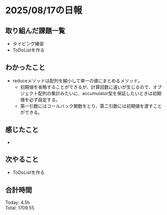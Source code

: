 # 2025/08/17の日報
## 取り組んだ課題一覧
* タイピング練習
* ToDoListを作る
## わかったこと 
* reduceメソッドは配列を縮小して単一の値にまとめるメソッド。
  * 初期値を省略することができるが、計算回数に違いが生じるので、オブジェクト配列の集計みたいに、accumulator型を保証したいときは初期値を必ず設定する。
  * 第一引数にはコールバック関数をとり、第二引数には初期値を渡すことができる。 
## 感じたこと
* 
## 次やること
* ToDoListを作る
##  合計時間 
Today: 4.5h<br>
Total: 1709.55
